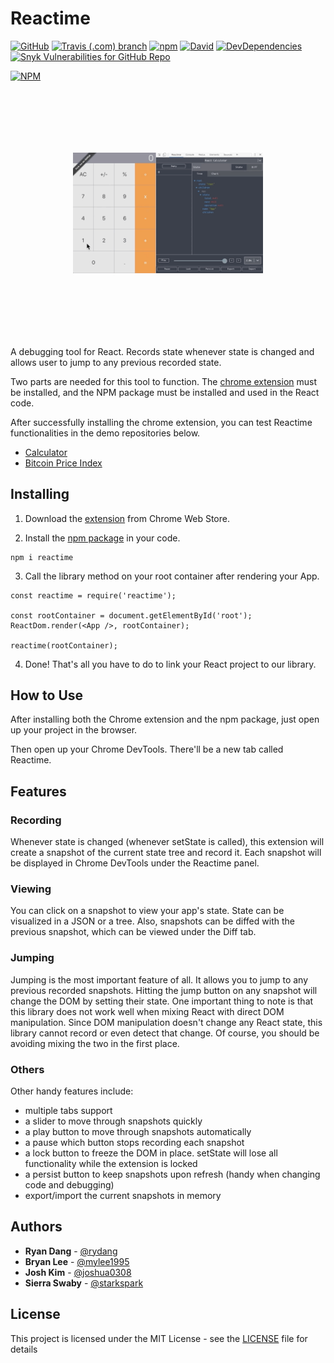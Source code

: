 # Reactime

[![GitHub](https://img.shields.io/github/license/oslabs-beta/reactime)](https://github.com/oslabs-beta/reactime)
[![Travis (.com) branch](https://img.shields.io/travis/com/oslabs-beta/reactime/master)](https://travis-ci.com/oslabs-beta/reactime)
[![npm](https://img.shields.io/npm/v/reactime?color=green)](https://www.npmjs.com/package/reactime)
[![David](https://img.shields.io/david/oslabs-beta/reactime)](https://david-dm.org/oslabs-beta/reactime#info=dependencies)
[![DevDependencies](https://img.shields.io/david/dev/oslabs-beta/reactime.svg)](https://david-dm.org/oslabs-beta/reactime?type=dev)
[![Snyk Vulnerabilities for GitHub Repo](https://img.shields.io/snyk/vulnerabilities/github/oslabs-beta/reactime)](https://snyk.io/test/github/oslabs-beta/reactime)

[![NPM](https://nodei.co/npm/reactime.png)](https://nodei.co/npm/reactime/)

<p align="center" style="padding: 100px">
  <img src="demo2.gif" alt="Demo of Reactime">
</p>

A debugging tool for React. Records state whenever state is changed and allows user to jump to any previous recorded state.

Two parts are needed for this tool to function. The <a href="https://chrome.google.com/webstore/detail/react-time-travel/cgibknllccemdnfhfpmjhffpjfeidjga">chrome extension</a> must be installed, and the NPM package must be installed and used in the React code.

After successfully installing the chrome extension, you can test Reactime functionalities in the demo repositories below.

- <a href="http://reactime-demo1.us-east-1.elasticbeanstalk.com/">Calculator</a>
- <a href="http://reactime-demo2.us-east-1.elasticbeanstalk.com/"> Bitcoin Price Index</a>

## Installing

1. Download the [extension](https://chrome.google.com/webstore/detail/reactime/cgibknllccemdnfhfpmjhffpjfeidjga) from Chrome Web Store.

2. Install the [npm package](https://www.npmjs.com/package/reactime) in your code.

```
npm i reactime
```

3. Call the library method on your root container after rendering your App.

```
const reactime = require('reactime');

const rootContainer = document.getElementById('root');
ReactDom.render(<App />, rootContainer);

reactime(rootContainer);
```

4. Done! That's all you have to do to link your React project to our library.

## How to Use

After installing both the Chrome extension and the npm package, just open up your project in the browser.

Then open up your Chrome DevTools. There'll be a new tab called Reactime.

## Features

### Recording

Whenever state is changed (whenever setState is called), this extension will create a snapshot of the current state tree and record it. Each snapshot will be displayed in Chrome DevTools under the Reactime panel.

### Viewing

You can click on a snapshot to view your app's state. State can be visualized in a JSON or a tree. Also, snapshots can be diffed with the previous snapshot, which can be viewed under the Diff tab.

### Jumping

Jumping is the most important feature of all. It allows you to jump to any previous recorded snapshots. Hitting the jump button on any snapshot will change the DOM by setting their state. One important thing to note is that this library does not work well when mixing React with direct DOM manipulation. Since DOM manipulation doesn't change any React state, this library cannot record or even detect that change. Of course, you should be avoiding mixing the two in the first place.

### Others

Other handy features include:

- multiple tabs support
- a slider to move through snapshots quickly
- a play button to move through snapshots automatically
- a pause which button stops recording each snapshot
- a lock button to freeze the DOM in place. setState will lose all functionality while the extension is locked
- a persist button to keep snapshots upon refresh (handy when changing code and debugging)
- export/import the current snapshots in memory

## Authors

- **Ryan Dang** - [@rydang](https://github.com/rydang)
- **Bryan Lee** - [@mylee1995](https://github.com/mylee1995)
- **Josh Kim** - [@joshua0308](https://github.com/joshua0308)
- **Sierra Swaby** - [@starkspark](https://github.com/starkspark)

## License

This project is licensed under the MIT License - see the [LICENSE](LICENSE) file for details
